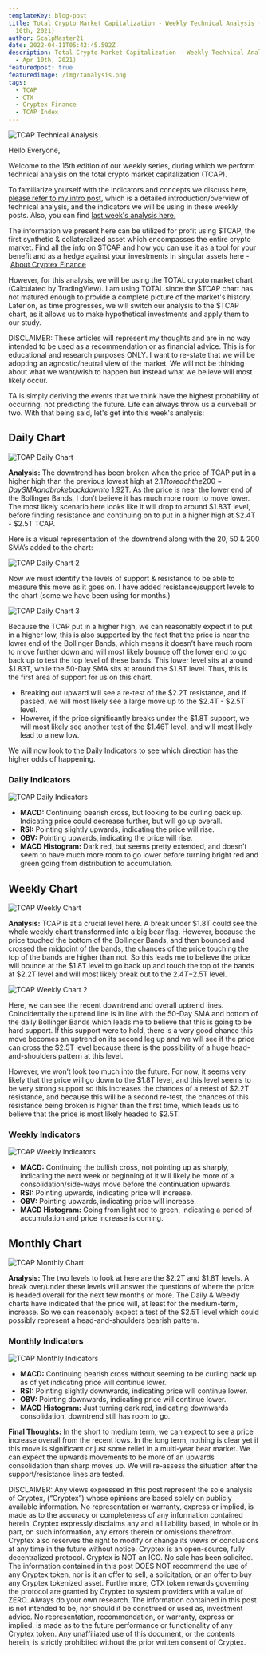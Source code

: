 ```yaml
---
templateKey: blog-post
title: Total Crypto Market Capitalization - Weekly Technical Analysis (#15 - Apr
  10th, 2021)
author: ScalpMaster21
date: 2022-04-11T05:42:45.592Z
description: Total Crypto Market Capitalization - Weekly Technical Analysis (#15
  - Apr 10th, 2021)
featuredpost: true
featuredimage: /img/tanalysis.png
tags:
  - TCAP
  - CTX
  - Cryptex Finance
  - TCAP Index
---
```

![TCAP Technical Analysis](/img/tanalysis.png "TCAP Technical Analysis")

Hello Everyone,

Welcome to the 15th edition of our weekly series, during which we perform technical analysis on the total crypto market capitalization (TCAP).

To familiarize yourself with the indicators and concepts we discuss here, [please refer to my intro post](https://cryptex.finance/blog/2021-10-09-tcap-technical-analysis-intro-post/), which is a detailed introduction/overview of technical analysis, and the indicators we will be using in these weekly posts. Also, you can find [last week's analysis here.](https://cryptex.finance/blog/2022-03-09-total-crypto-market-capitalization-weekly-technical-analysis-14-mar-8th-2022/)

The information we present here can be utilized for profit using $TCAP, the first synthetic & collateralized asset which encompasses the entire crypto market. Find all the info on $TCAP and how you can use it as a tool for your benefit and as a hedge against your investments in singular assets here - [About Cryptex Finance](https://cryptex.finance/#about)

However, for this analysis, we will be using the TOTAL crypto market chart (Calculated by TradingView). I am using TOTAL since the $TCAP chart has not matured enough to provide a complete picture of the market's history. Later on, as time progresses, we will switch our analysis to the $TCAP chart, as it allows us to make hypothetical investments and apply them to our study.

DISCLAIMER: These articles will represent my thoughts and are in no way intended to be used as a recommendation or as financial advice. This is for educational and research purposes ONLY. I want to re-state that we will be adopting an agnostic/neutral view of the market. We will not be thinking about what we want/wish to happen but instead what we believe will most likely occur.

TA is simply deriving the events that we think have the highest probability of occurring, not predicting the future. Life can always throw us a curveball or two. With that being said, let's get into this week's analysis:

## Daily Chart

![TCAP Daily Chart](/img/ta15-dc.jpeg "TCAP Daily Chart")

**Analysis:** The downtrend has been broken when the price of TCAP put in a higher high than the previous lowest high at $2.1T to reach the 200-Day SMA and broke back down to ~$1.92T. As the price is near the lower end of the Bollinger Bands, I don’t believe it has much more room to move lower. The most likely scenario here looks like it will drop to around $1.83T level, before finding resistance and continuing on to put in a higher high at $2.4T - $2.5T TCAP.

Here is a visual representation of the downtrend along with the 20, 50 & 200 SMA’s added to the chart:

![TCAP Daily Chart 2](/img/ta15-dc2.jpeg "TCAP Daily Chart 2")

Now we must identify the levels of support & resistance to be able to measure this move as it goes on. I have added resistance/support levels to the chart (some we have been using for months.)

![TCAP Daily Chart 3](/img/ta15-dc3.png "TCAP Daily Chart 3")

Because the TCAP put in a higher high, we can reasonably expect it to put in a higher low, this is also supported by the fact that the price is near the lower end of the Bollinger Bands, which means it doesn’t have much room to move further down and will most likely bounce off the lower end to go back up to test the top level of these bands. This lower level sits at around $1.83T, while the 50-Day SMA sits at around the $1.8T level. Thus, this is the first area of support for us on this chart. 

* Breaking out upward will see a re-test of the $2.2T resistance, and if passed, we will most likely see a large move up to the $2.4T - $2.5T level. 
* However, if the price significantly breaks under the $1.8T support, we will most likely see another test of the $1.46T level, and will most likely lead to a new low. 

We will now look to the Daily Indicators to see which direction has the higher odds of happening.

### Daily Indicators

![TCAP Daily Indicators](/img/ta15-di.jpeg "TCAP Daily Indicators")

* **MACD:** Continuing bearish cross, but looking to be curling back up. Indicating price could decrease further, but will go up overall.
* **RSI:** Pointing slightly upwards, indicating the price will rise.
* **OBV:** Pointing upwards, indicating the price will rise.
* **MACD Histogram:** Dark red, but seems pretty extended, and doesn’t seem to have much more room to go lower before turning bright red and green going from distribution to accumulation.

## Weekly Chart

![TCAP Weekly Chart](/img/ta15-wc.png "TCAP Weekly Chart")

**Analysis:** TCAP is at a crucial level here. A break under $1.8T could see the whole weekly chart transformed into a big bear flag. However, because the price touched the bottom of the Bollinger Bands, and then bounced and crossed the midpoint of the bands, the chances of the price touching the top of the bands are higher than not. So this leads me to believe the price will bounce at the $1.8T level to go back up and touch the top of the bands at $2.2T level and will most likely break out to the $2.4T-$2.5T level.

![TCAP Weekly Chart 2](/img/ta15-wc2.jpeg "TCAP Weekly Chart 2")

Here, we can see the recent downtrend and overall uptrend lines. Coincidentally the uptrend line is in line with the 50-Day SMA and bottom of the daily Bollinger Bands which leads me to believe that this is going to be hard support. If this support were to hold, there is a very good chance this move becomes an uptrend on its second leg up and we will see if the price can cross the $2.5T level because there is the possibility of a huge head-and-shoulders pattern at this level. 

However, we won’t look too much into the future. For now, it seems very likely that the price will go down to the $1.8T level, and this level seems to be very strong support so this increases the chances of a retest of $2.2T resistance, and because this will be a second re-test, the chances of this resistance being broken is higher than the first time, which leads us to believe that the price is most likely headed to $2.5T.

### Weekly Indicators

![TCAP Weekly Indicators](/img/ta15-wi.jpeg "TCAP Weekly Indicators")

* **MACD:** Continuing the bullish cross, not pointing up as sharply, indicating the next week or beginning of it will likely be more of a consolidation/side-ways move before the continuation upwards.
* **RSI:** Pointing upwards, indicating price will increase.
* **OBV:** Pointing upwards, indicating price will increase.
* **MACD Histogram:** Going from light red to green, indicating a period of accumulation and price increase is coming.

## Monthly Chart

![TCAP Monthly Chart](/img/ta15-mc.jpeg "TCAP Monthly Chart")

**Analysis:** The two levels to look at here are the $2.2T and $1.8T levels. A break over/under these levels will answer the questions of where the price is headed overall for the next few months or more. The Daily & Weekly charts have indicated that the price will, at least for the medium-term, increase. So we can reasonably expect a test of the $2.5T level which could possibly represent a head-and-shoulders bearish pattern.

### Monthly Indicators

![TCAP Monthly Indicators](/img/ta15-mi.jpeg "TCAP Monthly Indicators")

* **MACD:** Continuing bearish cross without seeming to be curling back up as of yet indicating price will continue lower.
* **RSI:** Pointing slightly downwards, indicating price will continue lower.
* **OBV:** Pointing downwards, indicating price will continue lower.
* **MACD Histogram:** Just turning dark red, indicating downwards consolidation, downtrend still has room to go.

**Final Thoughts:** In the short to medium term, we can expect to see a price increase overall from the recent lows. In the long term, nothing is clear yet if this move is significant or just some relief in a multi-year bear market. We can expect the upwards movements to be more of an upwards consolidation than sharp moves up. We will re-assess the situation after the support/resistance lines are tested.

DISCLAIMER: Any views expressed in this post represent the sole analysis of Cryptex, (“Cryptex”) whose opinions are based solely on publicly available information. No representation or warranty, express or implied, is made as to the accuracy or completeness of any information contained herein. Cryptex expressly disclaims any and all liability based, in whole or in part, on such information, any errors therein or omissions therefrom. Cryptex also reserves the right to modify or change its views or conclusions at any time in the future without notice. Cryptex is an open-source, fully decentralized protocol. Cryptex is NOT an ICO. No sale has been solicited. The information contained in this post DOES NOT recommend the use of any Cryptex token, nor is it an offer to sell, a solicitation, or an offer to buy any Cryptex tokenized asset. Furthermore, CTX token rewards governing the protocol are granted by Cryptex to system providers with a value of ZERO. Always do your own research. The information contained in this post is not intended to be, nor should it be construed or used as, investment advice. No representation, recommendation, or warranty, express or implied, is made as to the future performance or functionality of any Cryptex token. Any unaffiliated use of this document, or the contents herein, is strictly prohibited without the prior written consent of Cryptex.